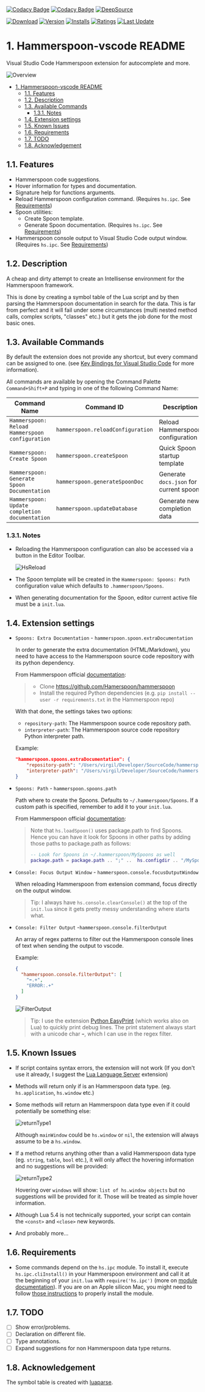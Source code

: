 [![Codacy Badge](https://app.codacy.com/project/badge/Grade/6897046c215944daa78d15189ecaaa82)](https://www.codacy.com/gh/sisoe24/hammerspoon-vscode/dashboard?utm_source=github.com&amp;utm_medium=referral&amp;utm_content=sisoe24/hammerspoon-vscode&amp;utm_campaign=Badge_Grade)
[![Codacy Badge](https://app.codacy.com/project/badge/Coverage/6897046c215944daa78d15189ecaaa82)](https://www.codacy.com/gh/sisoe24/hammerspoon-vscode/dashboard?utm_source=github.com&utm_medium=referral&utm_content=sisoe24/hammerspoon-vscode&utm_campaign=Badge_Coverage)
[![DeepSource](https://deepsource.io/gh/sisoe24/hammerspoon-vscode.svg/?label=active+issues&show_trend=true&token=l76-w7k_5dsHJqrTU2kueH4F)](https://deepsource.io/gh/sisoe24/hammerspoon-vscode/?ref=repository-badge)

[![Download](https://img.shields.io/badge/Marketplace-Download-blue)](https://marketplace.visualstudio.com/items?itemName=virgilsisoe.hammerspoon)
[![Version](https://img.shields.io/visual-studio-marketplace/v/virgilsisoe.hammerspoon)](https://marketplace.visualstudio.com/items?itemName=virgilsisoe.hammerspoon&ssr=false#version-history)
[![Installs](https://img.shields.io/visual-studio-marketplace/i/virgilsisoe.hammerspoon)](https://marketplace.visualstudio.com/items?itemName=virgilsisoe.hammerspoon)
[![Ratings](https://img.shields.io/visual-studio-marketplace/r/virgilsisoe.hammerspoon)](https://marketplace.visualstudio.com/items?itemName=virgilsisoe.hammerspoon&ssr=false#review-details)
[![Last Update](https://img.shields.io/visual-studio-marketplace/last-updated/virgilsisoe.hammerspoon)](https://marketplace.visualstudio.com/items?itemName=virgilsisoe.hammerspoon)

# 1. Hammerspoon-vscode README

Visual Studio Code Hammerspoon extension for autocomplete and more.

![Overview](images/overview.gif)

- [1. Hammerspoon-vscode README](#1-hammerspoon-vscode-readme)
  - [1.1. Features](#11-features)
  - [1.2. Description](#12-description)
  - [1.3. Available Commands](#13-available-commands)
    - [1.3.1. Notes](#131-notes)
  - [1.4. Extension settings](#14-extension-settings)
  - [1.5. Known Issues](#15-known-issues)
  - [1.6. Requirements](#16-requirements)
  - [1.7. TODO](#17-todo)
  - [1.8. Acknowledgement](#18-acknowledgement)

## 1.1. Features

- Hammerspoon code suggestions.
- Hover information for types and documentation.
- Signature help for functions arguments.
- Reload Hammerspoon configuration command. (Requires `hs.ipc`. See [Requirements](#16-requirements))
- Spoon utilities:
  - Create Spoon template.
  - Generate Spoon documentation. (Requires `hs.ipc`. See [Requirements](#16-requirements))
- Hammerspoon console output to Visual Studio Code output window. (Requires `hs.ipc`. See [Requirements](#16-requirements))

## 1.2. Description

A cheap and dirty attempt to create an Intellisense environment for the Hammerspoon framework.

This is done by creating a symbol table of the Lua script and by then parsing the
Hammerspoon documentation in search for the data. This is far from perfect
and it will fail under some circumstances (multi nested method calls, complex scripts,
"classes" etc.) but it gets the job done for the most basic ones.

## 1.3. Available Commands

By default the extension does not provide any shortcut, but every command can be assigned to one.
(see [Key Bindings for Visual Studio Code](https://code.visualstudio.com/docs/getstarted/keybindings) for more information).

All commands are available by opening the Command Palette `Command+Shift+P` and
typing in one of the following Command Name:

| Command Name                                    | Command ID                        | Description                            |
| ----------------------------------------------- | --------------------------------- | -------------------------------------- |
| `Hammerspoon: Reload Hammerspoon configuration` | `hammerspoon.reloadConfiguration` | Reload Hammerspoon configuration       |
| `Hammerspoon: Create Spoon`                     | `hammerspoon.createSpoon`         | Quick Spoon startup template           |
| `Hammerspoon: Generate Spoon Documentation`     | `hammerspoon.generateSpoonDoc`    | Generate `docs.json` for current spoon |
| `Hammerspoon: Update completion documentation`  | `hammerspoon.updateDatabase`      | Generate new completion data           |

### 1.3.1. Notes

- Reloading the Hammerspoon configuration can also be accessed via a button in the Editor Toolbar.

  ![HsReload](images/hsReload.gif)

- The Spoon template will be created in the `Hammerspoon: Spoons: Path` configuration
value which defaults to `.hammerspoon/Spoons`.
- When generating documentation for the Spoon, editor current active file must be a `init.lua`.

## 1.4. Extension settings

- `Spoons: Extra Documentation` - `hammerspoon.spoon.extraDocumentation`

  In order to generate the extra documentation (HTML/Markdown), you need to have access
  to the Hammerspoon source code repository with its python dependency.

  From Hammerspoon official [documentation](https://github.com/Hammerspoon/hammerspoon/blob/master/SPOONS.md#generating):

  > - Clone <https://github.com/Hamerspoon/hammerspoon>
  > - Install the required Python dependencies (e.g. `pip install --user -r requirements.txt` in the Hammerspoon repo)

  With that done, the settings takes two options:
  - `repository-path`: The Hammerspoon source code repository path.
  - `interpreter-path`: The Hammerspoon source code repository Python interpreter path.

  Example:

  ```json
  "hammerspoon.spoons.extraDocumentation": {
      "repository-path": "/Users/virgil/Developer/SourceCode/hammerspoon",
      "interpreter-path": "/Users/virgil/Developer/SourceCode/hammerspoon/.venv/bin/python"
  }
  ```

- `Spoons: Path` - `hammerspoon.spoons.path`

  Path where to create the Spoons. Defaults to `~/.hammerspoon/Spoons`. If a custom path is specified, remember to add it to your `init.lua`.

  From Hammerspoon official [documentation](https://github.com/Hammerspoon/hammerspoon/blob/master/SPOONS.md#loading-a-spoon):

  >Note that `hs.loadSpoon()` uses package.path to find Spoons. Hence you can have it look for Spoons in other paths by adding those paths to package.path as follows:
  >
  > ```lua
  > -- Look for Spoons in ~/.hammerspoon/MySpoons as well
  > package.path = package.path .. ";" ..  hs.configdir .. "/MySpoons/?.spoon/init.lua"
  > ```

- `Console: Focus Output Window` - `hammerspoon.console.focusOutputWindow`

  When reloading Hammerspoon from extension command, focus directly on the output window.

  > Tip: I always have `hs.console.clearConsole()` at the top of the `init.lua` since
  > it gets pretty messy understanding where starts what.

- `Console: Filter Output` -`hammerspoon.console.filterOutput`

  An array of regex patterns to filter out the Hammerspoon console lines of text when sending the output to vscode.

  Example:

  ```json
  {
    "hammerspoon.console.filterOutput": [
      "➡.+",
      "ERROR:.+"
    ]
  }
  ```

  ![FilterOutput](/images/filter_output.jpg)

  > Tip: I use the extension [Python EasyPrint](https://marketplace.visualstudio.com/items?itemName=virgilsisoe.python-easy-print) (which works also on Lua) to quickly print debug lines. The print statement always start with a unicode char `➡`, which I can use in the regex filter.

## 1.5. Known Issues

- If script contains syntax errors, the extension will not work (If you don't use it
  already, I suggest the [Lua Language Server](https://marketplace.visualstudio.com/items?itemName=sumneko.lua) extension)
- Methods will return only if is an Hammerspoon data type. (eg. `hs.application`, `hs.window` etc.)
- Some methods will return an Hammerspoon data type even if it could potentially be something else:

  ![returnType1](/images/return_type1.jpg)

  Although `mainWindow` could be `hs.window` or `nil`, the extension will always
  assume to be a `hs.window`.

- If a method returns anything other than a valid Hammerspoon data type
  (eg. `string`, `table`, `bool` etc.), it will only affect the hovering
  information and no suggestions will be provided:

  ![returnType2](/images/return_type2.jpg)

  Hovering over `windows` will show: `list of hs.window objects` but no suggestions
  will be provided for it. Those will be treated as simple hover information.

- Although Lua 5.4 is not technically supported, your script can contain the `<const>` and `<close>` new keywords.
- And probably more...

## 1.6. Requirements

- Some commands depend on the `hs.ipc` module. To install it, execute `hs.ipc.cliInstall()`
 in your Hammerspoon environment and call it at the beginning of your `init.lua`
 with `require('hs.ipc')` (more on [module documentation](http://www.hammerspoon.org/docs/hs.ipc.html)).
 If you are on an Apple silicon Mac, you might need to follow
 [those instructions](https://github.com/Hammerspoon/hammerspoon/issues/2930#issuecomment-899092002) to properly install the module.
  
## 1.7. TODO

- [ ] Show error/problems.
- [ ] Declaration on different file.
- [ ] Type annotations.
- [ ] Expand suggestions for non Hammerspoon data type returns.

## 1.8. Acknowledgement

The symbol table is created with [luaparse](https://github.com/fstirlitz/luaparse).

